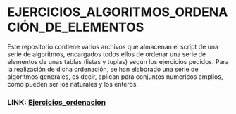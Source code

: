 # EJERCICIOS_ALGORITMOS_ORDENACIÓN_DE_ELEMENTOS
Este repositorio contiene varios archivos que almacenan el script de una serie de algoritmos, encargados todos ellos de ordenar una serie de elementos de unas tablas (listas y tuplas) según los ejercicios pedidos.
Para la realización de dicha ordenación, se han elaborado una serie de algoritmos generales, es decir, aplican para conjuntos numericos amplios, como pueden ser los naturales y los enteros.

### LINK: [Ejercicios_ordenacion](https://github.com/Valdi183/Algoritmia_ejercicios-ordenar)
